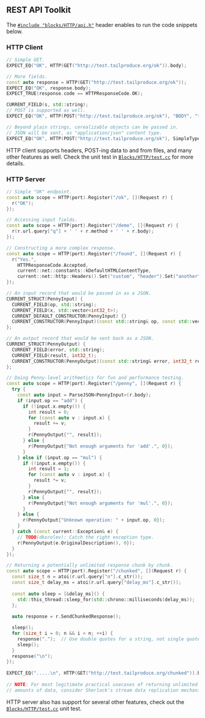 ## REST API Toolkit

The [`#include "blocks/HTTP/api.h"`](https://github.com/C5T/Current/blob/master/blocks/HTTP/api.h) header enables to run the code snippets below.

### HTTP Client

```cpp
// Simple GET.
EXPECT_EQ("OK", HTTP(GET("http://test.tailproduce.org/ok")).body);

// More fields.
const auto response = HTTP(GET("http://test.tailproduce.org/ok"));
EXPECT_EQ("OK", response.body);
EXPECT_TRUE(response.code == HTTPResponseCode.OK);
```
```cpp
CURRENT_FIELD(s, std::string);
// POST is supported as well.
EXPECT_EQ("OK", HTTP(POST("http://test.tailproduce.org/ok"), "BODY", "text/plain").body);

// Beyond plain strings, cerealizable objects can be passed in.
// JSON will be sent, as "application/json" content type.
EXPECT_EQ("OK", HTTP(POST("http://test.tailproduce.org/ok"), SimpleType()).body);

```
HTTP client supports headers, POST-ing data to and from files, and many other features as well. Check the unit test in [`Blocks/HTTP/test.cc`](https://github.com/C5T/Current/blob/master/blocks/HTTP/test.cc) for more details.
### HTTP Server
```cpp
// Simple "OK" endpoint.
const auto scope = HTTP(port).Register("/ok", [](Request r) {
  r("OK");
});
```
```cpp
// Accessing input fields.
const auto scope = HTTP(port).Register("/demo", [](Request r) {
  r(r.url.query["q"] + ' ' + r.method + ' ' + r.body);
});
```
```cpp
// Constructing a more complex response.
const auto scope = HTTP(port).Register("/found", [](Request r) {
  r("Yes.",
    HTTPResponseCode.Accepted,
    current::net::constants::kDefaultHTMLContentType,
    current::net::http::Headers().Set("custom", "header").Set("another", "one"));
});
```
```cpp
// An input record that would be passed in as a JSON.
CURRENT_STRUCT(PennyInput) {
  CURRENT_FIELD(op, std::string);
  CURRENT_FIELD(x, std::vector<int32_t>);
  CURRENT_DEFAULT_CONSTRUCTOR(PennyInput) {}
  CURRENT_CONSTRUCTOR(PennyInput)(const std::string& op, const std::vector<int32_t>& x) : op(op), x(x) {}
};

// An output record that would be sent back as a JSON.
CURRENT_STRUCT(PennyOutput) {
  CURRENT_FIELD(error, std::string);
  CURRENT_FIELD(result, int32_t);
  CURRENT_CONSTRUCTOR(PennyOutput)(const std::string& error, int32_t result) : error(error), result(result) {}
}; 

// Doing Penny-level arithmetics for fun and performance testing.
const auto scope = HTTP(port).Register("/penny", [](Request r) {
  try {
    const auto input = ParseJSON<PennyInput>(r.body);
    if (input.op == "add") {
      if (!input.x.empty()) {
        int result = 0;
        for (const auto v : input.x) {
          result += v;
        }
        r(PennyOutput{"", result});
      } else {
        r(PennyOutput{"Not enough arguments for 'add'.", 0});
      }
    } else if (input.op == "mul") {
      if (!input.x.empty()) {
        int result = 1;
        for (const auto v : input.x) {
          result *= v;
        }
        r(PennyOutput{"", result});
      } else {
        r(PennyOutput{"Not enough arguments for 'mul'.", 0});
      }
    } else {
      r(PennyOutput{"Unknown operation: " + input.op, 0});
    }
  } catch (const current::Exception& e) {
    // TODO(dkorolev): Catch the right exception type.
    r(PennyOutput{e.OriginalDescription(), 0});
  }
});
```
```cpp
// Returning a potentially unlimited response chunk by chunk.
const auto scope = HTTP(port).Register("/chunked", [](Request r) {
  const size_t n = atoi(r.url.query["n"].c_str());
  const size_t delay_ms = atoi(r.url.query["delay_ms"].c_str());
    
  const auto sleep = [&delay_ms]() {
    std::this_thread::sleep_for(std::chrono::milliseconds(delay_ms));
  };
    
  auto response = r.SendChunkedResponse();

  sleep();
  for (size_t i = 0; n && i < n; ++i) {
    response(".");  // Use double quotes for a string, not single quotes for a char.
    sleep();
  }
  response("\n");
});
 
EXPECT_EQ(".....\n", HTTP(GET("http://test.tailproduce.org/chunked")).body);
 
// NOTE: For most legitimate practical usecases of returning unlimited
// amounts of data, consider Sherlock's stream data replication mechanisms.
```
HTTP server also has support for several other features, check out the [`Blocks/HTTP/test.cc`](https://github.com/C5T/Current/blob/master/blocks/HTTP/test.cc) unit test.
